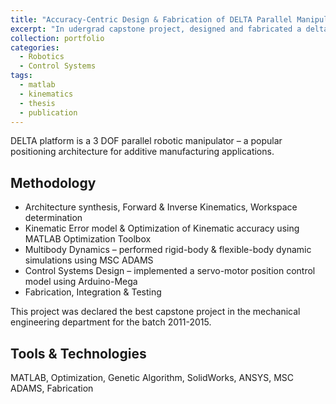 ```yaml
---
title: "Accuracy-Centric Design & Fabrication of DELTA Parallel Manipulator"
excerpt: "In udergrad capstone project, designed and fabricated a delta robot"
collection: portfolio
categories:
  - Robotics
  - Control Systems
tags:
  - matlab
  - kinematics
  - thesis
  - publication
---
```


DELTA platform is a 3 DOF parallel robotic manipulator – a popular positioning architecture for additive manufacturing applications. 

## Methodology
* Architecture synthesis, Forward & Inverse Kinematics, Workspace determination
* Kinematic Error model & Optimization of Kinematic accuracy using MATLAB Optimization Toolbox
* Multibody Dynamics – performed rigid-body & flexible-body dynamic simulations using MSC ADAMS
* Control Systems Design – implemented a servo-motor position control model using Arduino-Mega
* Fabrication, Integration & Testing

This project was declared the best capstone project in the mechanical engineering department for the batch 2011-2015. 

## Tools & Technologies
MATLAB, Optimization, Genetic Algorithm, SolidWorks, ANSYS, MSC ADAMS, Fabrication
